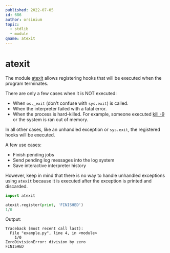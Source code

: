 ```yaml
---
published: 2022-07-05
id: 686
author: orsinium
topic:
  - stdlib
  - module
qname: atexit
---
```


# atexit

The module [atexit](https://docs.python.org/3/library/atexit.html) allows registering hooks that will be executed when the program terminates.

There are only a few cases when it is NOT executed:

+ When `os._exit` (don't confuse with `sys.exit`) is called.
+ When the interpreter failed with a fatal error.
+ When the process is hard-killed. For example, someone executed [kill -9](https://askubuntu.com/a/184074) or the system is ran out of memory.

In all other cases, like an unhandled exception or `sys.exit`, the registered hooks will be executed.

A few use cases:

+ Finish pending jobs
+ Send pending log messages into the log system
+ Save interactive interpreter history

However, keep in mind that there is no way to handle unhandled exceptions using `atexit` because it is executed after the exception is printed and discarded.

```python
import atexit

atexit.register(print, 'FINISHED')
1/0
```

Output:

```plain
Traceback (most recent call last):
  File "example.py", line 4, in <module>
    1/0
ZeroDivisionError: division by zero
FINISHED
```

